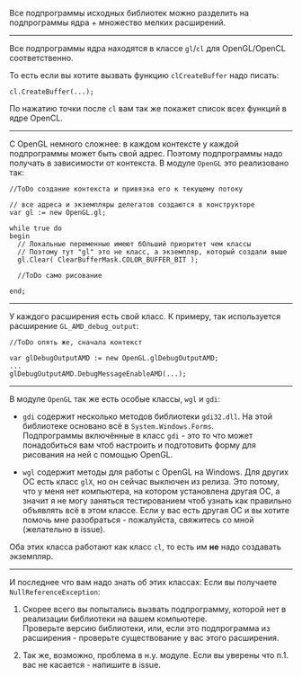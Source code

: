 


Все подпрограммы исходных библиотек можно разделить на подпрограммы ядра + множество мелких расширений.

---

Все подпрограммы ядра находятся в классе `gl`/`cl` для OpenGL/OpenCL соответственно.

То есть если вы хотите вызвать функцию `clCreateBuffer` надо писать:
```
cl.CreateBuffer(...);
```
По нажатию точки после `cl` вам так же покажет список всех функций в ядре OpenCL.

---

С OpenGL немного сложнее: в каждом контексте у каждой подпрограммы может быть свой адрес.
Поэтому подпрограммы надо получать в зависимости от контекста. В модуле `OpenGL` это реализовано так:
```
//ToDo создание контекста и привязка его к текущему потоку

// все адреса и экземпляры делегатов создаются в конструкторе
var gl := new OpenGL.gl;

while true do
begin
  // Локальные переменные имеют бОльший приоритет чем классы
  // Поэтому тут "gl" это не класс, а экземпляр, который создали выше
  gl.Clear( ClearBufferMask.COLOR_BUFFER_BIT );
  
  //ToDo само рисование
  
end;
```

---

У каждого расширения есть свой класс. К примеру, так используется расширение `GL_AMD_debug_output`:
```
//ToDo опять же, сначала контекст

var glDebugOutputAMD := new OpenGL.glDebugOutputAMD;
...
glDebugOutputAMD.DebugMessageEnableAMD(...);
```

---

В модуле `OpenGL` так же есть особые классы, `wgl` и `gdi`:

- `gdi` содержит несколько методов библиотеки `gdi32.dll`. На этой библиотеке основано всё в `System.Windows.Forms`.\
Подпрограммы включённые в класс `gdi` - это то что может понадобиться вам чтоб настроить и подготовить форму для рисования на ней с помощью OpenGL.

- `wgl` содержит методы для работы с OpenGL на Windows. Для других ОС есть класс `glX`, но он сейчас выключен из релиза.
Это потому, что у меня нет компьютера, на котором установлена другая ОС, а значит я не могу
заняться тестированием чтоб узнать как правильно объявлять всё в этом классе. Если у вас есть
другая ОС и вы хотите помочь мне разобраться - пожалуйста, свяжитесь со мной (желательно в issue).

Оба этих класса работают как класс `cl`, то есть им **не** надо создавать экземпляр.

---

И последнее что вам надо знать об этих классах: Если вы получаете `NullReferenceException`:

1. Скорее всего вы попытались вызвать подпрограмму, которой нет в реализации библиотеки на вашем компьютере.\
Проверьте версию библиотеки, или, если это подпрограмма из расширения - проверьте существование у вас этого расширения.

2. Так же, возможно, проблема в н.у. модуле. Если вы уверены что п.1. вас не касается - напишите в issue.


